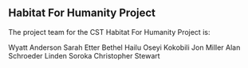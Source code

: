 ## Habitat For Humanity Project

The project team for the CST Habitat For Humanity Project is:

Wyatt Anderson
Sarah Etter
Bethel Hailu
Oseyi Kokobili
Jon Miller
Alan Schroeder
Linden Soroka
Christopher Stewart


